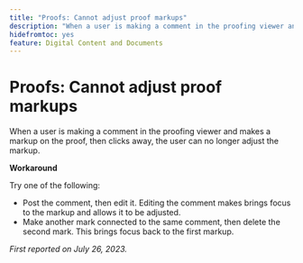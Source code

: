 ```yaml
---
title: "Proofs: Cannot adjust proof markups"
description: "When a user is making a comment in the proofing viewer and makes a markup on the proof, then clicks away, the user can no longer adjust the markup. "
hidefromtoc: yes
feature: Digital Content and Documents
---
```


# Proofs: Cannot adjust proof markups

<!--WF and WFP TOCs-->

When a user is making a comment in the proofing viewer and makes a markup on the proof, then clicks away, the user can no longer adjust the markup. 

**Workaround**

Try one of the following:

* Post the comment, then edit it. Editing the comment makes brings focus to the markup and allows it to be adjusted.
* Make another mark connected to the same comment, then delete the second mark. This brings focus back to the first markup.

_First reported on July 26, 2023._

